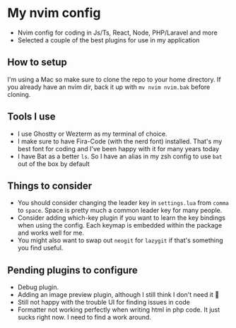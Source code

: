 # My nvim config
- Nvim config for coding in Js/Ts, React, Node, PHP/Laravel and more
- Selected a couple of the best plugins for use in my application

## How to setup
I'm using a Mac so make sure to clone the repo to your home directory. 
If you already have an nvim dir, back it up with `mv nvim nvim.bak` before cloning.

## Tools I use
- I use Ghostty or Wezterm as my terminal of choice.
- I make sure to have Fira-Code (with the nerd font) installed. That's my best font for coding and I've been happy with it for many years today
- I have Bat as a better `ls`. So I have an alias in my zsh config to use `bat` out of the box by default

## Things to consider
- You should consider changing the leader key in `settings.lua` from `comma` to `space`. Space is pretty much a common leader key
for many people.
- Consider adding which-key plugin if you want to learn the key bindings when using the config. Each keymap is embedded within
the package and works well for me.
- You might also want to swap out `neogit` for `lazygit` if that's something you find useful.

## Pending plugins to configure
- Debug plugin.
- Adding an image preview plugin, although I still think I don't need it 🤫
- Still not happy with the trouble UI for finding issues in code
- Formatter not working perfectly when writing html in php code. It just sucks right now. I need to find a work around.
